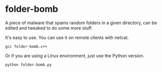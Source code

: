 # folder-bomb
A piece of malware that spams random folders in a given directory, can be edited and tweaked to do some more stuff.

It's easy to use. You can use it on remote clients with netcat.

    gcc folder-bomb.c++

Or if you are using a Linux environment, just use the Python version.

    python folder-bomb.py
